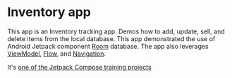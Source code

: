 Inventory app
==================================

This app is an Inventory tracking app. Demos how to add, update, sell, and delete items from the local database.
This app demonstrated the use of Android Jetpack component [Room](https://developer.android.com/training/data-storage/room) database.
The app also leverages [ViewModel](https://developer.android.com/topic/libraries/architecture/viewmodel),
[Flow](https://developer.android.com/kotlin/flow), and [Navigation](https://developer.android.com/topic/libraries/architecture/navigation/).

It's [one of the Jetpack Compose training projects](https://github.com/google-developer-training/basic-android-kotlin-compose-training-inventory-app/tree/starter)